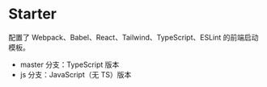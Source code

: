 # Starter

配置了 Webpack、Babel、React、Tailwind、TypeScript、ESLint 的前端启动模板。

- master 分支：TypeScript 版本
- js 分支：JavaScript（无 TS）版本
